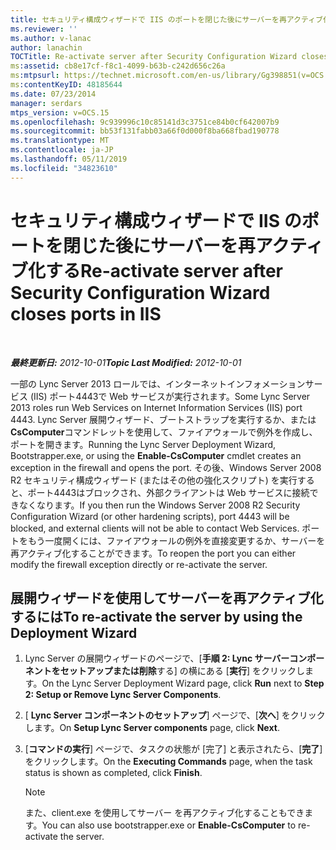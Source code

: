 ```yaml
---
title: セキュリティ構成ウィザードで IIS のポートを閉じた後にサーバーを再アクティブ化する
ms.reviewer: ''
ms.author: v-lanac
author: lanachin
TOCTitle: Re-activate server after Security Configuration Wizard closes ports in IIS
ms:assetid: cb8e17cf-f8c1-4099-b63b-c242d656c26a
ms:mtpsurl: https://technet.microsoft.com/en-us/library/Gg398851(v=OCS.15)
ms:contentKeyID: 48185644
ms.date: 07/23/2014
manager: serdars
mtps_version: v=OCS.15
ms.openlocfilehash: 9c939996c10c85141d3c3751ce84b0cf642007b9
ms.sourcegitcommit: bb53f131fabb03a66f0d000f8ba668fbad190778
ms.translationtype: MT
ms.contentlocale: ja-JP
ms.lasthandoff: 05/11/2019
ms.locfileid: "34823610"
---
```

<div data-xmlns="http://www.w3.org/1999/xhtml">

<div class="topic" data-xmlns="http://www.w3.org/1999/xhtml" data-msxsl="urn:schemas-microsoft-com:xslt" data-cs="http://msdn.microsoft.com/en-us/">

<div data-asp="http://msdn2.microsoft.com/asp">

# <a name="re-activate-server-after-security-configuration-wizard-closes-ports-in-iis"></a><span data-ttu-id="f4308-102">セキュリティ構成ウィザードで IIS のポートを閉じた後にサーバーを再アクティブ化する</span><span class="sxs-lookup"><span data-stu-id="f4308-102">Re-activate server after Security Configuration Wizard closes ports in IIS</span></span>

</div>

<div id="mainSection">

<div id="mainBody">

<span> </span>

<span data-ttu-id="f4308-103">_**最終更新日:** 2012-10-01_</span><span class="sxs-lookup"><span data-stu-id="f4308-103">_**Topic Last Modified:** 2012-10-01_</span></span>

<span data-ttu-id="f4308-104">一部の Lync Server 2013 ロールでは、インターネットインフォメーションサービス (IIS) ポート4443で Web サービスが実行されます。</span><span class="sxs-lookup"><span data-stu-id="f4308-104">Some Lync Server 2013 roles run Web Services on Internet Information Services (IIS) port 4443.</span></span> <span data-ttu-id="f4308-105">Lync Server 展開ウィザード、ブートストラップを実行するか、または**CsComputer**コマンドレットを使用して、ファイアウォールで例外を作成し、ポートを開きます。</span><span class="sxs-lookup"><span data-stu-id="f4308-105">Running the Lync Server Deployment Wizard, Bootstrapper.exe, or using the **Enable-CsComputer** cmdlet creates an exception in the firewall and opens the port.</span></span> <span data-ttu-id="f4308-106">その後、Windows Server 2008 R2 セキュリティ構成ウィザード (またはその他の強化スクリプト) を実行すると、ポート4443はブロックされ、外部クライアントは Web サービスに接続できなくなります。</span><span class="sxs-lookup"><span data-stu-id="f4308-106">If you then run the Windows Server 2008 R2 Security Configuration Wizard (or other hardening scripts), port 4443 will be blocked, and external clients will not be able to contact Web Services.</span></span> <span data-ttu-id="f4308-107">ポートをもう一度開くには、ファイアウォールの例外を直接変更するか、サーバーを再アクティブ化することができます。</span><span class="sxs-lookup"><span data-stu-id="f4308-107">To reopen the port you can either modify the firewall exception directly or re-activate the server.</span></span>

<div>

## <a name="to-re-activate-the-server-by-using-the-deployment-wizard"></a><span data-ttu-id="f4308-108">展開ウィザードを使用してサーバーを再アクティブ化するには</span><span class="sxs-lookup"><span data-stu-id="f4308-108">To re-activate the server by using the Deployment Wizard</span></span>

1.  <span data-ttu-id="f4308-109">Lync Server の展開ウィザードのページで、[**手順 2: Lync サーバーコンポーネントをセットアップまたは削除**する] の横にある [**実行**] をクリックします。</span><span class="sxs-lookup"><span data-stu-id="f4308-109">On the Lync Server Deployment Wizard page, click **Run** next to **Step 2: Setup or Remove Lync Server Components**.</span></span>

2.  <span data-ttu-id="f4308-110">[ **Lync Server コンポーネントのセットアップ**] ページで、[**次へ**] をクリックします。</span><span class="sxs-lookup"><span data-stu-id="f4308-110">On **Setup Lync Server components** page, click **Next**.</span></span>

3.  <span data-ttu-id="f4308-111">[**コマンドの実行**] ページで、タスクの状態が [完了] と表示されたら、[**完了**] をクリックします。</span><span class="sxs-lookup"><span data-stu-id="f4308-111">On the **Executing Commands** page, when the task status is shown as completed, click **Finish**.</span></span>
    
    <div>
    

    > [!NOTE]
    > <span data-ttu-id="f4308-112">また、client.exe を使用してサーバー <STRONG></STRONG>を再アクティブ化することもできます。</span><span class="sxs-lookup"><span data-stu-id="f4308-112">You can also use bootstrapper.exe or <STRONG>Enable-CsComputer</STRONG> to re-activate the server.</span></span>

    
    </div>

</div>

</div>

<span> </span>

</div>

</div>

</div>

